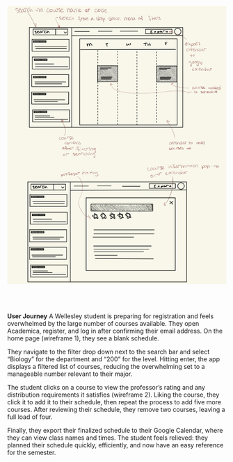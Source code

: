 ![UI Sketches](assignments/Images/UiSketch.png)

<br>
<br>

**User Journey**
A Wellesley student is preparing for registration and feels overwhelmed by the large number of courses available. They open Academica, register, and log in after confirming their email address. On the home page (wireframe 1), they see a blank schedule.

They navigate to the filter drop down next to the search bar and select “Biology” for the department and “200” for the level. Hitting enter, the app displays a filtered list of courses, reducing the overwhelming set to a manageable number relevant to their major.

The student clicks on a course to view the professor’s rating and any distribution requirements it satisfies (wireframe 2). Liking the course, they click it to add it to their schedule, then repeat the process to add five more courses. After reviewing their schedule, they remove two courses, leaving a full load of four.

Finally, they export their finalized schedule to their Google Calendar, where they can view class names and times. The student feels relieved: they planned their schedule quickly, efficiently, and now have an easy reference for the semester.

